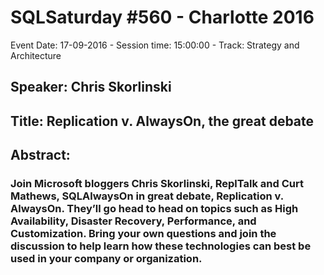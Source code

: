 # SQLSaturday #560 - Charlotte 2016
Event Date: 17-09-2016 - Session time: 15:00:00 - Track: Strategy and Architecture
## Speaker: Chris Skorlinski
## Title: Replication v. AlwaysOn, the great debate
## Abstract:
### Join Microsoft bloggers Chris Skorlinski, ReplTalk and Curt Mathews, SQLAlwaysOn in great debate, Replication v. AlwaysOn.  They’ll go head to head on topics such as High Availability, Disaster Recovery, Performance, and Customization.  Bring your own questions and join the discussion to help learn how these technologies can best be used in your company or organization.
